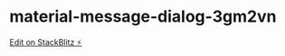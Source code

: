 # material-message-dialog-3gm2vn

[Edit on StackBlitz ⚡️](https://stackblitz.com/edit/material-message-dialog-3gm2vn)
